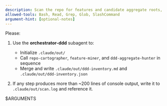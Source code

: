 ```yaml
---
description: Scan the repo for features and candidate aggregate roots, then build the DDD inventory.
allowed-tools: Bash, Read, Grep, Glob, SlashCommand
argument-hint: [optional-notes]
---
```


Please:

1) Use the **orchestrator-ddd** subagent to:
    - Initialize `.claude/out/`
    - Call `repo-cartographer`, `feature-miner`, and `ddd-aggregate-hunter` in sequence
    - Merge and write `.claude/out/ddd-inventory.md` and `.claude/out/ddd-inventory.json`

2) If any step produces more than ~200 lines of console output, write it to `.claude/out/scan.log` and reference it.

$ARGUMENTS